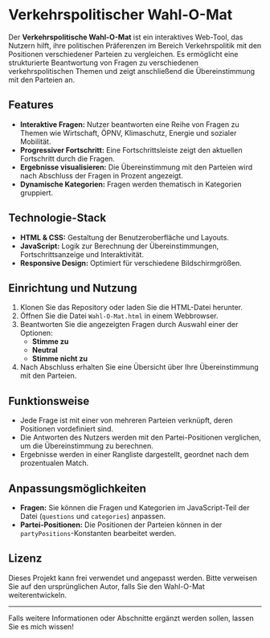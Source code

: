 # Verkehrspolitischer Wahl-O-Mat

Der **Verkehrspolitische Wahl-O-Mat** ist ein interaktives Web-Tool, das Nutzern hilft, ihre politischen Präferenzen im Bereich Verkehrspolitik mit den Positionen verschiedener Parteien zu vergleichen. Es ermöglicht eine strukturierte Beantwortung von Fragen zu verschiedenen verkehrspolitischen Themen und zeigt anschließend die Übereinstimmung mit den Parteien an.

## Features

- **Interaktive Fragen:** Nutzer beantworten eine Reihe von Fragen zu Themen wie Wirtschaft, ÖPNV, Klimaschutz, Energie und sozialer Mobilität.
- **Progressiver Fortschritt:** Eine Fortschrittsleiste zeigt den aktuellen Fortschritt durch die Fragen.
- **Ergebnisse visualisieren:** Die Übereinstimmung mit den Parteien wird nach Abschluss der Fragen in Prozent angezeigt.
- **Dynamische Kategorien:** Fragen werden thematisch in Kategorien gruppiert.

## Technologie-Stack

- **HTML & CSS:** Gestaltung der Benutzeroberfläche und Layouts.
- **JavaScript:** Logik zur Berechnung der Übereinstimmungen, Fortschrittsanzeige und Interaktivität.
- **Responsive Design:** Optimiert für verschiedene Bildschirmgrößen.

## Einrichtung und Nutzung

1. Klonen Sie das Repository oder laden Sie die HTML-Datei herunter.
2. Öffnen Sie die Datei `Wahl-O-Mat.html` in einem Webbrowser.
3. Beantworten Sie die angezeigten Fragen durch Auswahl einer der Optionen:
   - **Stimme zu**
   - **Neutral**
   - **Stimme nicht zu**
4. Nach Abschluss erhalten Sie eine Übersicht über Ihre Übereinstimmung mit den Parteien.

## Funktionsweise

- Jede Frage ist mit einer von mehreren Parteien verknüpft, deren Positionen vordefiniert sind.
- Die Antworten des Nutzers werden mit den Partei-Positionen verglichen, um die Übereinstimmung zu berechnen.
- Ergebnisse werden in einer Rangliste dargestellt, geordnet nach dem prozentualen Match.

## Anpassungsmöglichkeiten

- **Fragen:** Sie können die Fragen und Kategorien im JavaScript-Teil der Datei (`questions` und `categories`) anpassen.
- **Partei-Positionen:** Die Positionen der Parteien können in der `partyPositions`-Konstanten bearbeitet werden.

## Lizenz

Dieses Projekt kann frei verwendet und angepasst werden. Bitte verweisen Sie auf den ursprünglichen Autor, falls Sie den Wahl-O-Mat weiterentwickeln.

---

Falls weitere Informationen oder Abschnitte ergänzt werden sollen, lassen Sie es mich wissen!

